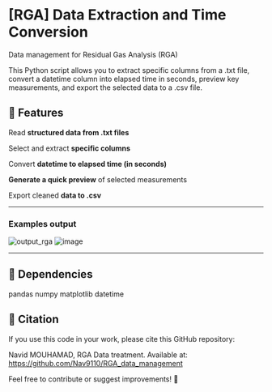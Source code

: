 # [RGA] Data Extraction and Time Conversion
Data management for Residual Gas Analysis (RGA)

This Python script allows you to extract specific columns from a .txt file, convert a datetime column into elapsed time in seconds, preview key measurements, and export the selected data to a .csv file.


## 🚀 Features
Read **structured data from .txt files**

Select and extract **specific columns**

Convert **datetime to elapsed time (in seconds)**

**Generate a quick preview** of selected measurements

Export cleaned **data to .csv**

---

### Examples output

![output_rga](https://github.com/user-attachments/assets/a3d600a8-9789-4ec1-af3d-81cfcd9314bf)
![image](https://github.com/user-attachments/assets/45703fbc-c952-40b5-bf07-ebc74507822d)


---

## 🧰 Dependencies

pandas
numpy
matplotlib
datetime


## 📜 Citation

If you use this code in your work, please cite this GitHub repository:

Navid MOUHAMAD, RGA Data treatment. Available at: https://github.com/Nav9110/RGA_data_management

Feel free to contribute or suggest improvements! 🚀
